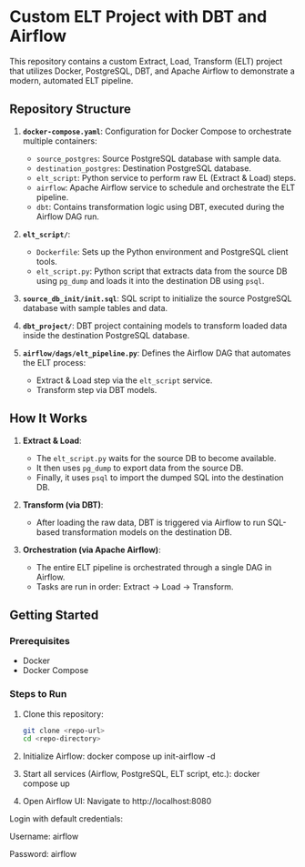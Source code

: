 # Custom ELT Project with DBT and Airflow

This repository contains a custom Extract, Load, Transform (ELT) project that utilizes Docker, PostgreSQL, DBT, and Apache Airflow to demonstrate a modern, automated ELT pipeline.

## Repository Structure

1. **`docker-compose.yaml`**: Configuration for Docker Compose to orchestrate multiple containers:
   - `source_postgres`: Source PostgreSQL database with sample data.
   - `destination_postgres`: Destination PostgreSQL database.
   - `elt_script`: Python service to perform raw EL (Extract & Load) steps.
   - `airflow`: Apache Airflow service to schedule and orchestrate the ELT pipeline.
   - `dbt`: Contains transformation logic using DBT, executed during the Airflow DAG run.

2. **`elt_script/`**:
   - `Dockerfile`: Sets up the Python environment and PostgreSQL client tools.
   - `elt_script.py`: Python script that extracts data from the source DB using `pg_dump` and loads it into the destination DB using `psql`.

3. **`source_db_init/init.sql`**: SQL script to initialize the source PostgreSQL database with sample tables and data.

4. **`dbt_project/`**: DBT project containing models to transform loaded data inside the destination PostgreSQL database.

5. **`airflow/dags/elt_pipeline.py`**: Defines the Airflow DAG that automates the ELT process:
   - Extract & Load step via the `elt_script` service.
   - Transform step via DBT models.

## How It Works

1. **Extract & Load**:
   - The `elt_script.py` waits for the source DB to become available.
   - It then uses `pg_dump` to export data from the source DB.
   - Finally, it uses `psql` to import the dumped SQL into the destination DB.

2. **Transform (via DBT)**:
   - After loading the raw data, DBT is triggered via Airflow to run SQL-based transformation models on the destination DB.

3. **Orchestration (via Apache Airflow)**:
   - The entire ELT pipeline is orchestrated through a single DAG in Airflow.
   - Tasks are run in order: Extract → Load → Transform.

## Getting Started

### Prerequisites
- Docker
- Docker Compose

### Steps to Run

1. Clone this repository:
   ```bash
   git clone <repo-url>
   cd <repo-directory>
2. Initialize Airflow:
  docker compose up init-airflow -d

4. Start all services (Airflow, PostgreSQL, ELT script, etc.):
   docker compose up
5. Open Airflow UI:
Navigate to http://localhost:8080

Login with default credentials:

Username: airflow

Password: airflow
